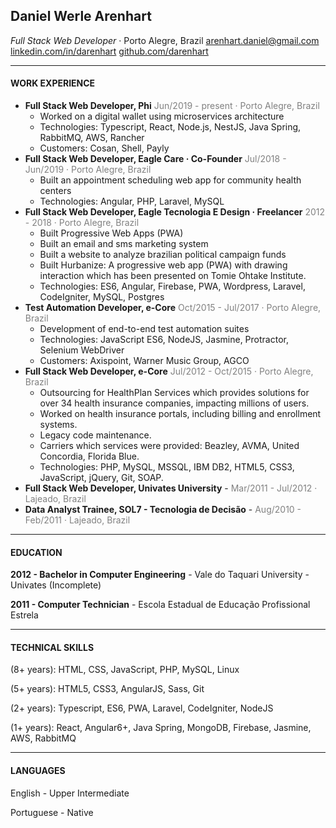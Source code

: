 ## Daniel Werle Arenhart

*Full Stack Web Developer* · Porto Alegre, Brazil
<arenhart.daniel@gmail.com>
[linkedin.com/in/darenhart](http://linkedin.com/in/darenhart)
[github.com/darenhart](http://github.com/darenhart)

--------

#### WORK EXPERIENCE

- **Full Stack Web Developer, Phi**
  <span style="color: grey; font-size: 14px">Jun/2019 - present · Porto Alegre, Brazil</span>
  - Worked on a digital wallet using microservices architecture
  - Technologies: Typescript, React, Node.js, NestJS, Java Spring, RabbitMQ, AWS, Rancher
  - Customers: Cosan, Shell, Payly
- **Full Stack Web Developer, Eagle Care · Co-Founder** 
  <span style="color: grey; font-size: 14px">Jul/2018 - Jun/2019 · Porto Alegre, Brazil</span>
  - Built an appointment scheduling web app for community health centers
  - Technologies: Angular, PHP, Laravel, MySQL
- **Full Stack Web Developer, Eagle Tecnologia E Design · Freelancer** 
  <span style="color: grey; font-size: 14px">2012 - 2018 · Porto Alegre, Brazil</span>
  - Built Progressive Web Apps (PWA)
  - Built an email and sms marketing system
  - Built a website to analyze brazilian political campaign funds
  - Built Hurbanize: A progressive web app (PWA) with drawing interaction which has been presented on Tomie Ohtake Institute.
  - Technologies: ES6, Angular, Firebase, PWA, Wordpress, Laravel, CodeIgniter, MySQL, Postgres
- **Test Automation Developer, e-Core**
  <span style="color: grey; font-size: 14px">Oct/2015 - Jul/2017 · Porto Alegre, Brazil</span>
  - Development of end-to-end test automation suites
  - Technologies: JavaScript ES6, NodeJS, Jasmine, Protractor, Selenium WebDriver
  - Customers: Axispoint, Warner Music Group, AGCO
- **Full Stack Web Developer, e-Core**
  <span style="color: grey; font-size: 14px">Jul/2012 - Oct/2015 · Porto Alegre, Brazil</span>
  - Outsourcing for HealthPlan Services which provides solutions for over 34 health insurance companies, impacting millions of users.
  - Worked on health insurance portals, including billing and enrollment systems.
  - Legacy code maintenance.
  - Carriers which services were provided: Beazley, AVMA, United Concordia, Florida Blue.
  - Technologies: PHP, MySQL, MSSQL, IBM DB2, HTML5, CSS3, JavaScript, jQuery, Git, SOAP.
- **Full Stack Web Developer, Univates University** - <span style="color: grey; font-size: 14px">Mar/2011 - Jul/2012 · Lajeado, Brazil</span>
- **Data Analyst Trainee, SOL7 - Tecnologia de Decisão** - <span style="color: grey; font-size: 14px">Aug/2010 - Feb/2011 · Lajeado, Brazil</span>

---------

#### EDUCATION

**2012 - Bachelor in Computer Engineering** - Vale do Taquari University - Univates (Incomplete)

**2011 - Computer Technician** - Escola Estadual de Educação Profissional Estrela

---------

#### TECHNICAL SKILLS

(8+ years): HTML, CSS, JavaScript, PHP, MySQL, Linux

(5+ years): HTML5, CSS3, AngularJS, Sass, Git

(2+ years): Typescript, ES6, PWA, Laravel, CodeIgniter, NodeJS

(1+ years): React, Angular6+, Java Spring, MongoDB, Firebase, Jasmine, AWS, RabbitMQ

--------------

#### LANGUAGES

English - Upper Intermediate

Portuguese - Native
